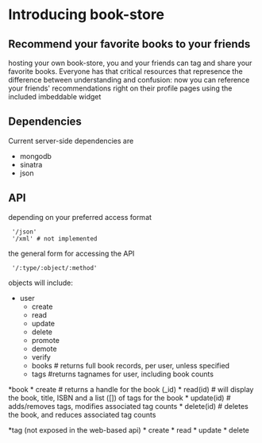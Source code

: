 # Introducing book-store #
## Recommend  your favorite books to your friends ##
hosting your own book-store, you and your friends can tag and share your favorite books.  Everyone has that critical resources that represence the difference between understanding and confusion: now you can reference your friends' recommendations right on their profile pages using the included imbeddable widget


## Dependencies ##
Current server-side dependencies are
* mongodb
* sinatra
* json

## API ##
depending on your preferred access format

     '/json'
     '/xml' # not implemented

the general form for accessing the API

     '/:type/:object/:method' 

objects will include:

* user
    * create
    * read
    * update
    * delete
    * promote
    * demote
    * verify
    * books # returns full book records, per user, unless specified
    * tags #returns tagnames for user, including book counts

*book
    * create # returns a handle for the book (_id)
    * read(id) # will display the book, title, ISBN and a list ([]) of tags for the book
    * update(id) # adds/removes tags, modifies associated tag counts
    * delete(id) # deletes the book, and reduces associated tag counts

*tag (not exposed in the web-based api)
    * create
    * read
    * update
    * delete


  




